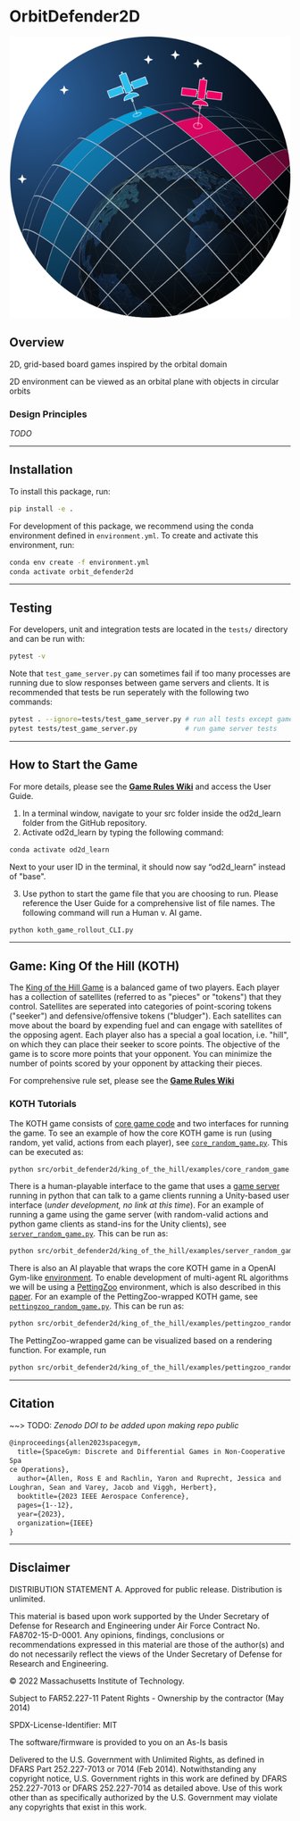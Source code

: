 # OrbitDefender2D


<img src="logo.svg" width="600"> 

## Overview

2D, grid-based board games inspired by the orbital domain

2D environment can be viewed as an orbital plane with objects in circular orbits

### Design Principles

*TODO*

------------

## Installation

To install this package, run:

```bash
pip install -e .
```

For development of this package, we recommend using the conda environment defined in `environment.yml`. To create and activate this environment, run:

```bash
conda env create -f environment.yml
conda activate orbit_defender2d
```

------------

## Testing

For developers, unit and integration tests are located in the `tests/` directory and can be run with:

```bash
pytest -v
```

Note that `test_game_server.py` can sometimes fail if too many processes are running due to slow responses between game servers and clients. It is recommended that tests be run seperately with the following two commands:

```bash
pytest . --ignore=tests/test_game_server.py # run all tests except game server
pytest tests/test_game_server.py            # run game server tests
```
------------

## How to Start the Game

For more details, please see the [__Game Rules Wiki__](https://github.com/mpj15/spacegym-od2d/wiki) and access the User Guide. 

1. In a terminal window, navigate to your src folder inside the od2d_learn folder from the GitHub repository. 
2. Activate od2d_learn by typing the following command: 

```bash
conda activate od2d_learn
```
Next to your user ID in the terminal, it should now say “od2d_learn” instead of "base". 

3. Use python to start the game file that you are choosing to run. Please reference the User Guide for a comprehensive list of file names. The following command will run a Human v. AI game. 

```bash
python koth_game_rollout_CLI.py
```

------------

## Game: King Of the Hill (KOTH)

The [King of the Hill Game](https://github.com/mit-ll/spacegym-od2d/tree/master/src/orbit_defender2d/king_of_the_hill) is a balanced game of two players. Each player has a collection of satellites (referred to as "pieces" or "tokens") that they control. Satellites are seperated into categories of point-scoring tokens ("seeker") and defensive/offensive tokens ("bludger"). Each satellites can move about the board by expending fuel and can engage with satellites of the opposing agent. Each player also has a special a goal location, i.e. "hill", on which they can place their seeker to score points. The objective of the game is to score more points that your opponent. You can minimize the number of points scored by your opponent by attacking their pieces.

For comprehensive rule set, please see the [__Game Rules Wiki__](https://github.com/mpj15/spacegym-od2d/wiki)

### KOTH Tutorials

The KOTH game consists of [core game code](https://github.com/mit-ll/spacegym-od2d/blob/master/src/orbit_defender2d/king_of_the_hill/koth.py) and two interfaces for running the game. To see an example of how the core KOTH game is run (using random, yet valid, actions from each player), see [`core_random_game.py`](https://github.com/mit-ll/spacegym-od2d/blob/master/src/orbit_defender2d/king_of_the_hill/examples/core_random_game.py). This can be executed as:

```bash
python src/orbit_defender2d/king_of_the_hill/examples/core_random_game.py
```

There is a human-playable interface to the game that uses a [game server](https://github.com/mit-ll/spacegym-od2d/blob/master/src/orbit_defender2d/king_of_the_hill/game_server.py) running in python that can talk to a game clients running a Unity-based user interface (_under development, no link at this time_). For an example of running a game using the game server (with random-valid actions and python game clients as stand-ins for the Unity clients), see [`server_random_game.py`](https://github.com/mit-ll/spacegym-od2d/blob/master/src/orbit_defender2d/king_of_the_hill/examples/server_random_game.py). This can be run as:

```bash
python src/orbit_defender2d/king_of_the_hill/examples/server_random_game.py
```

There is also an AI playable that wraps the core KOTH game in a OpenAI Gym-like [environment](hhttps://github.com/mit-ll/spacegym-od2d/blob/master/src/orbit_defender2d/king_of_the_hill/examples/pettingzoo_random_game.py). To enable development of multi-agent RL algorithms we will be using a [PettingZoo](https://github.com/PettingZoo-Team/PettingZoo) environment, which is also described in this [paper](https://arxiv.org/pdf/2009.14471.pdf). For an example of the PettingZoo-wrapped KOTH game, see [`pettingzoo_random_game.py`](). This can be run as:

```bash
python src/orbit_defender2d/king_of_the_hill/examples/pettingzoo_random_game.py
```

The PettingZoo-wrapped game can be visualized based on a rendering function. For example, run

```bash
python src/orbit_defender2d/king_of_the_hill/examples/pettingzoo_random_rendered_game.py
```

------------

## Citation

~~> TODO: *Zenodo DOI to be added upon making repo public*

```
@inproceedings{allen2023spacegym,
  title={SpaceGym: Discrete and Differential Games in Non-Cooperative Spa
ce Operations},
  author={Allen, Ross E and Rachlin, Yaron and Ruprecht, Jessica and Loughran, Sean and Varey, Jacob and Viggh, Herbert},
  booktitle={2023 IEEE Aerospace Conference},
  pages={1--12},
  year={2023},
  organization={IEEE}
}
```

------------

## Disclaimer

DISTRIBUTION STATEMENT A. Approved for public release. Distribution is unlimited.

This material is based upon work supported by the Under Secretary of Defense for Research and Engineering under Air Force Contract No. FA8702-15-D-0001. Any opinions, findings, conclusions or recommendations expressed in this material are those of the author(s) and do not necessarily reflect the views of the Under Secretary of Defense for Research and Engineering.

© 2022 Massachusetts Institute of Technology.

Subject to FAR52.227-11 Patent Rights - Ownership by the contractor (May 2014)

SPDX-License-Identifier: MIT

The software/firmware is provided to you on an As-Is basis

Delivered to the U.S. Government with Unlimited Rights, as defined in DFARS Part 252.227-7013 or 7014 (Feb 2014). Notwithstanding any copyright notice, U.S. Government rights in this work are defined by DFARS 252.227-7013 or DFARS 252.227-7014 as detailed above. Use of this work other than as specifically authorized by the U.S. Government may violate any copyrights that exist in this work.